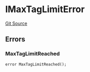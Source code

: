 # IMaxTagLimitError
[Git Source](https://github.com/thrackle-io/tron/blob/759037970009f24ec0ac5995bf26019f0b6997be/src/common/IErrors.sol)


## Errors
### MaxTagLimitReached

```solidity
error MaxTagLimitReached();
```

